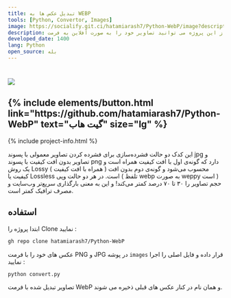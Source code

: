 ```yaml
---
title: تبدیل عکس ها به WEBP
tools: [Python, Convertor, Images]
image: https://socialify.git.ci/hatamiarash7/Python-WebP/image?description=1&font=KoHo&language=1&owner=1&pattern=Circuit%20Board&theme=Dark
description: با استفاده از این پروژه می توانید تصاویر خود را به صورت آفلاین به فرمت WebP تبدیل کنید.
developed_date: 1400
lang: Python
open_source: بله
---
```


<h1 class="center">
<img src="https://socialify.git.ci/hatamiarash7/Python-WebP/image?description=1&font=KoHo&language=1&owner=1&pattern=Circuit%20Board&theme=Dark"/>
</h1>

<h2 class="center">
{% include elements/button.html link="https://github.com/hatamiarash7/Python-WebP" text="گیت هاب" size="lg" %}
</h2>

{% include project-info.html %}

این کدک دو حالت فشرده‌سازی برای فشرده کردن تصاویر معمولی با پسوند jpg و تصاویر بدون افت کیفیت با پسوند png دارد که گونه‌ی اول با افت کیفیت همراه است و یک روش Lossy ( همراه با افت کیفیت ) محسوب می‌شود و گونه‌ی دوم بدون افت کیفیت یا Lossless است. در هر دو حالت وپی ( تلفظ webp به صورت weppy‌ است ) حجم تصاویر را ۳۰ تا ۷۰ درصد کمتر می‌کند! و این به معنی بارگذاری سریع‌تر وب‌سایت و مصرف ترافیک کمتر است.

## استفاده

ابتدا پروژه را Clone نمایید :

```sh
gh repo clone hatamiarash7/Python-WebP
```

عکس های خود را با فرمت PNG و JPG در پوشه `images` قرار داده و فایل اصلی را اجرا نمایید :

```sh
python convert.py
```

تصاویر تبدیل شده با فرمت WebP و همان نام در کنار عکس های قبلی ذخیره می شوند.
